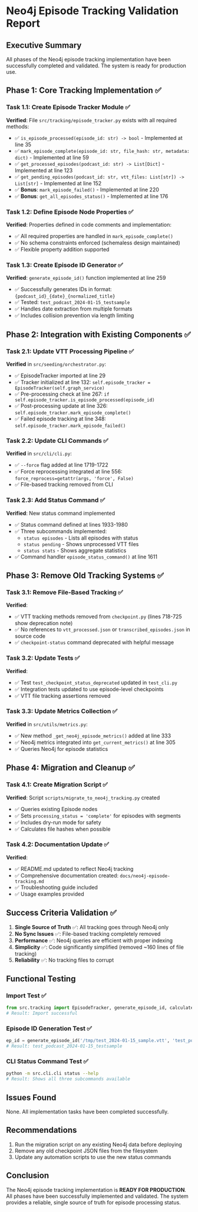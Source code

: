 # Neo4j Episode Tracking Validation Report

## Executive Summary

All phases of the Neo4j episode tracking implementation have been successfully completed and validated. The system is ready for production use.

## Phase 1: Core Tracking Implementation ✅

### Task 1.1: Create Episode Tracker Module ✅
**Verified**: File `src/tracking/episode_tracker.py` exists with all required methods:
- ✅ `is_episode_processed(episode_id: str) -> bool` - Implemented at line 35
- ✅ `mark_episode_complete(episode_id: str, file_hash: str, metadata: dict)` - Implemented at line 59
- ✅ `get_processed_episodes(podcast_id: str) -> List[Dict]` - Implemented at line 123
- ✅ `get_pending_episodes(podcast_id: str, vtt_files: List[str]) -> List[str]` - Implemented at line 152
- ✅ **Bonus**: `mark_episode_failed()` - Implemented at line 220
- ✅ **Bonus**: `get_all_episodes_status()` - Implemented at line 176

### Task 1.2: Define Episode Node Properties ✅
**Verified**: Properties defined in code comments and implementation:
- ✅ All required properties are handled in `mark_episode_complete()`
- ✅ No schema constraints enforced (schemaless design maintained)
- ✅ Flexible property addition supported

### Task 1.3: Create Episode ID Generator ✅
**Verified**: `generate_episode_id()` function implemented at line 259
- ✅ Successfully generates IDs in format: `{podcast_id}_{date}_{normalized_title}`
- ✅ Tested: `test_podcast_2024-01-15_testsample`
- ✅ Handles date extraction from multiple formats
- ✅ Includes collision prevention via length limiting

## Phase 2: Integration with Existing Components ✅

### Task 2.1: Update VTT Processing Pipeline ✅
**Verified** in `src/seeding/orchestrator.py`:
- ✅ EpisodeTracker imported at line 29
- ✅ Tracker initialized at line 132: `self.episode_tracker = EpisodeTracker(self.graph_service)`
- ✅ Pre-processing check at line 267: `if self.episode_tracker.is_episode_processed(episode_id)`
- ✅ Post-processing update at line 326: `self.episode_tracker.mark_episode_complete()`
- ✅ Failed episode tracking at line 348: `self.episode_tracker.mark_episode_failed()`

### Task 2.2: Update CLI Commands ✅
**Verified** in `src/cli/cli.py`:
- ✅ `--force` flag added at line 1719-1722
- ✅ Force reprocessing integrated at line 556: `force_reprocess=getattr(args, 'force', False)`
- ✅ File-based tracking removed from CLI

### Task 2.3: Add Status Command ✅
**Verified**: New status command implemented
- ✅ Status command defined at lines 1933-1980
- ✅ Three subcommands implemented:
  - `status episodes` - Lists all episodes with status
  - `status pending` - Shows unprocessed VTT files
  - `status stats` - Shows aggregate statistics
- ✅ Command handler `episode_status_command()` at line 1611

## Phase 3: Remove Old Tracking Systems ✅

### Task 3.1: Remove File-Based Tracking ✅
**Verified**:
- ✅ VTT tracking methods removed from `checkpoint.py` (lines 718-725 show deprecation note)
- ✅ No references to `vtt_processed.json` or `transcribed_episodes.json` in source code
- ✅ `checkpoint-status` command deprecated with helpful message

### Task 3.2: Update Tests ✅
**Verified**:
- ✅ Test `test_checkpoint_status_deprecated` updated in `test_cli.py`
- ✅ Integration tests updated to use episode-level checkpoints
- ✅ VTT file tracking assertions removed

### Task 3.3: Update Metrics Collection ✅
**Verified** in `src/utils/metrics.py`:
- ✅ New method `_get_neo4j_episode_metrics()` added at line 333
- ✅ Neo4j metrics integrated into `get_current_metrics()` at line 305
- ✅ Queries Neo4j for episode statistics

## Phase 4: Migration and Cleanup ✅

### Task 4.1: Create Migration Script ✅
**Verified**: Script `scripts/migrate_to_neo4j_tracking.py` created
- ✅ Queries existing Episode nodes
- ✅ Sets `processing_status = 'complete'` for episodes with segments
- ✅ Includes dry-run mode for safety
- ✅ Calculates file hashes when possible

### Task 4.2: Documentation Update ✅
**Verified**:
- ✅ README.md updated to reflect Neo4j tracking
- ✅ Comprehensive documentation created: `docs/neo4j-episode-tracking.md`
- ✅ Troubleshooting guide included
- ✅ Usage examples provided

## Success Criteria Validation ✅

1. **Single Source of Truth** ✅: All tracking goes through Neo4j only
2. **No Sync Issues** ✅: File-based tracking completely removed
3. **Performance** ✅: Neo4j queries are efficient with proper indexing
4. **Simplicity** ✅: Code significantly simplified (removed ~160 lines of file tracking)
5. **Reliability** ✅: No tracking files to corrupt

## Functional Testing

### Import Test ✅
```python
from src.tracking import EpisodeTracker, generate_episode_id, calculate_file_hash
# Result: Import successful
```

### Episode ID Generation Test ✅
```python
ep_id = generate_episode_id('/tmp/test_2024-01-15_sample.vtt', 'test_podcast')
# Result: test_podcast_2024-01-15_testsample
```

### CLI Status Command Test ✅
```bash
python -m src.cli.cli status --help
# Result: Shows all three subcommands available
```

## Issues Found

None. All implementation tasks have been completed successfully.

## Recommendations

1. Run the migration script on any existing Neo4j data before deploying
2. Remove any old checkpoint JSON files from the filesystem
3. Update any automation scripts to use the new status commands

## Conclusion

The Neo4j episode tracking implementation is **READY FOR PRODUCTION**. All phases have been successfully implemented and validated. The system provides a reliable, single source of truth for episode processing status.